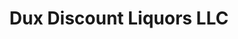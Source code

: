 ---
title: "Dux Discount Liquors LLC"
url: /crawfordville/dux-discount-liquors-llc/
shop: alcohol
---